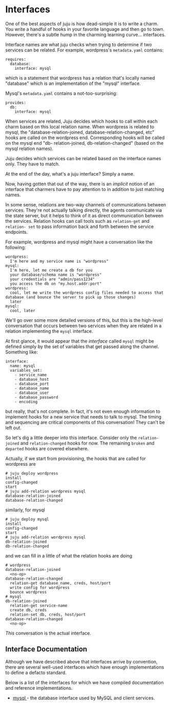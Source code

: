 # Interfaces

One of the best aspects of juju is how dead-simple it is to write a charm. You
write a handful of hooks in your favorite language and then go to town. However,
there's a subtle hump in the charming learning curve... interfaces.

Interface names are what juju checks when trying to determine if two services
can be related. For example, wordpress's `metadata.yaml` contains:

    requires:
      database:
        interface: mysql

which is a statement that wordpress has a relation that's locally named
"database" which is an implementation of the "mysql" interface.

Mysql's `metadata.yaml` contains a not-too-surprising:

    provides:
      db:
        interface: mysql

When services are related, Juju decides which hooks to call within each charm
based on this local relation name. When wordpress is related to mysql, the
"database-relation-joined, database-relation-changed, etc" hooks are called on
the wordpress end. Corresponding hooks will be called on the mysql end "db-
relation-joined, db-relation-changed" (based on the mysql relation names).

Juju decides which services can be related based on the interface names only.
They have to match.

At the end of the day, what's a juju interface? Simply a name.

Now, having gotten that out of the way, there is an _implicit_ notion of an
interface that charmers have to pay attention to in addition to just matching
names.

In some sense, relations are two-way channels of communications between
services. They're not actually talking directly, the agents communicate via the
state server, but it helps to think of it as direct communication between the
services. Relation hooks can call tools such as `relation-get` and `relation-
set` to pass information back and forth between the service endpoints.

For example, wordpress and mysql might have a conversation like the following:

    wordpress:
      I'm here and my service name is "wordpress"
    mysql:
      I'm here, let me create a db for you
      your database/schema name is "wordpress"
      your credentials are "admin/pass1234"
      you access the db on "my.host.addr:port"
    wordpress:
      cool, let me write the wordpress config files needed to access that database (and bounce the server to pick up those changes)
      later
    mysql:
      cool, later

We'll go over some more detailed versions of this, but this is the high-level
conversation that occurs between two services when they are related in a
relation implementing the `mysql` interface.

At first glance, it would appear that the _interface_ called `mysql` might be
defined simply by the set of variables that get passed along the channel.
Something like:

    interface:
      name: mysql
      variables_set:
        - service_name
        - database_host
        - database_port
        - database_name
        - database_user
        - database_password
        - encoding

but really, that's not complete. In fact, it's not even enough information to
implement hooks for a new service that needs to talk to mysql. The timing and
sequencing are critical components of this conversation! They can't be left out.

So let's dig a little deeper into this interface. Consider only the `relation-
joined` and `relation-changed` hooks for now. The remaining `broken` and
`departed` hooks are covered elsewhere.

Actually, if we start from provisioning, the hooks that are called for wordpress
are

    # juju deploy wordpress
    install
    config-changed
    start
    # juju add-relation wordpress mysql
    database-relation-joined
    database-relation-changed

similarly, for mysql

    # juju deploy mysql
    install
    config-changed
    start
    # juju add-relation wordpress mysql
    db-relation-joined
    db-relation-changed

and we can fill in a little of what the relation hooks are doing

    # wordpress
    database-relation-joined
      <no-op>
    database-relation-changed
      relation-get database_name, creds, host/port
      write config for wordpress
      bounce wordpress
    # mysql
    db-relation-joined
      relation-get service-name
      create db, creds
      relation-set db, creds, host/port
    database-relation-changed
      <no-op>

_This_ conversation is the actual interface.

## Interface Documentation

Although we have described above that interfaces arrive by convention, there are several well-used interfaces which have enough implementations to define a
defacto standard.

Below is a list of the interfaces for which we have compiled documentation and
reference implementations.

  - [ mysql ](/interface-mysql.html) - the database interface used by MySQL and client services.
